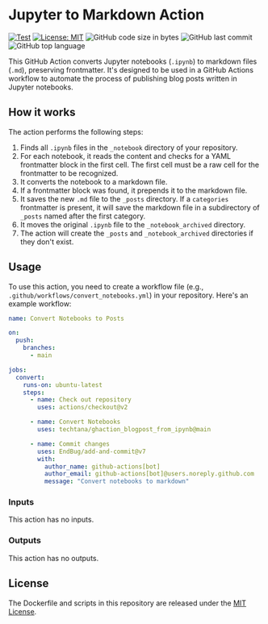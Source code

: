 # Jupyter to Markdown Action

[![Test](https://github.com/techtana/ghaction_blogpost_from_ipynb/actions/workflows/test.yml/badge.svg)](https://github.com/techtana/ghaction_blogpost_from_ipynb/actions/workflows/test.yml)
[![License: MIT](https://img.shields.io/badge/License-MIT-yellow.svg)](https://opensource.org/licenses/MIT)
![GitHub code size in bytes](https://img.shields.io/github/languages/code-size/techtana/ghaction_blogpost_from_ipynb)
![GitHub last commit](https://img.shields.io/github/last-commit/techtana/ghaction_blogpost_from_ipynb)
![GitHub top language](https://img.shields.io/github/languages/top/techtana/ghaction_blogpost_from_ipynb)

This GitHub Action converts Jupyter notebooks (`.ipynb`) to markdown files (`.md`), preserving frontmatter. It's designed to be used in a GitHub Actions workflow to automate the process of publishing blog posts written in Jupyter notebooks.

## How it works

The action performs the following steps:

1.  Finds all `.ipynb` files in the `_notebook` directory of your repository.
2.  For each notebook, it reads the content and checks for a YAML frontmatter block in the first cell. The first cell must be a raw cell for the frontmatter to be recognized.
3.  It converts the notebook to a markdown file.
4.  If a frontmatter block was found, it prepends it to the markdown file.
5.  It saves the new `.md` file to the `_posts` directory. If a `categories` frontmatter is present, it will save the markdown file in a subdirectory of `_posts` named after the first category.
6.  It moves the original `.ipynb` file to the `_notebook_archived` directory.
7.  The action will create the `_posts` and `_notebook_archived` directories if they don't exist.

## Usage

To use this action, you need to create a workflow file (e.g., `.github/workflows/convert_notebooks.yml`) in your repository. Here's an example workflow:

```yaml
name: Convert Notebooks to Posts

on:
  push:
    branches:
      - main

jobs:
  convert:
    runs-on: ubuntu-latest
    steps:
      - name: Check out repository
        uses: actions/checkout@v2

      - name: Convert Notebooks
        uses: techtana/ghaction_blogpost_from_ipynb@main

      - name: Commit changes
        uses: EndBug/add-and-commit@v7
        with:
          author_name: github-actions[bot]
          author_email: github-actions[bot]@users.noreply.github.com
          message: "Convert notebooks to markdown"
```

### Inputs

This action has no inputs.

### Outputs

This action has no outputs.

## License

The Dockerfile and scripts in this repository are released under the [MIT License](LICENSE).
